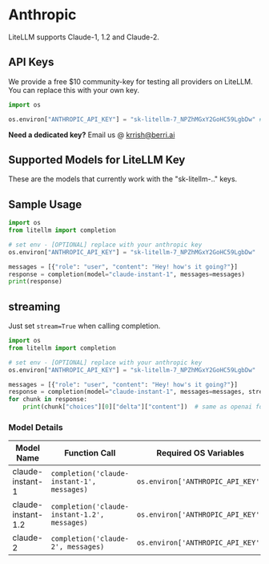 # Anthropic
LiteLLM supports Claude-1, 1.2 and Claude-2.

## API Keys
We provide a free $10 community-key for testing all providers on LiteLLM. You can replace this with your own key. 

```python 
import os 

os.environ["ANTHROPIC_API_KEY"] = "sk-litellm-7_NPZhMGxY2GoHC59LgbDw" # [OPTIONAL] replace with your anthropic key
```
**Need a dedicated key?**
Email us @ krrish@berri.ai 

## Supported Models for LiteLLM Key
These are the models that currently work with the "sk-litellm-.." keys.

## Sample Usage

```python
import os
from litellm import completion 

# set env - [OPTIONAL] replace with your anthropic key
os.environ["ANTHROPIC_API_KEY"] = "sk-litellm-7_NPZhMGxY2GoHC59LgbDw" 

messages = [{"role": "user", "content": "Hey! how's it going?"}]
response = completion(model="claude-instant-1", messages=messages)
print(response)
```

## streaming 
Just set `stream=True` when calling completion.

```python
import os
from litellm import completion 

# set env - [OPTIONAL] replace with your anthropic key
os.environ["ANTHROPIC_API_KEY"] = "sk-litellm-7_NPZhMGxY2GoHC59LgbDw" 

messages = [{"role": "user", "content": "Hey! how's it going?"}]
response = completion(model="claude-instant-1", messages=messages, stream=True)
for chunk in response:
    print(chunk["choices"][0]["delta"]["content"])  # same as openai format
```


### Model Details

| Model Name       | Function Call                              | Required OS Variables                |
|------------------|--------------------------------------------|--------------------------------------|
| claude-instant-1  | `completion('claude-instant-1', messages)` | `os.environ['ANTHROPIC_API_KEY']`       |
| claude-instant-1.2  | `completion('claude-instant-1.2', messages)` | `os.environ['ANTHROPIC_API_KEY']`       |
| claude-2  | `completion('claude-2', messages)` | `os.environ['ANTHROPIC_API_KEY']`       |
